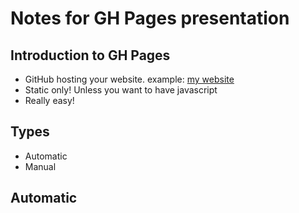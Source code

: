 # Notes for GH Pages presentation

## Introduction to GH Pages

* GitHub hosting your website. example: [my website](http://anthonycannistra.com)
* Static only! Unless you want to have javascript
* Really easy!

## Types

* Automatic
* Manual

## Automatic

